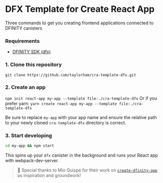 # DFX Template for Create React App

Three commands to get you creating frontend applications connected to DFINITY canisters

### Requirements

- [DFINITY SDK (dfx)](https://sdk.dfinity.org/docs/download.html)

### 1. Clone this repository

`git clone https://github.com/taylorham/cra-template-dfx.git`

### 2. Create an app

`npm init react-app my-app --template file:./cra-template-dfx`
Or if you prefer yarn:
`yarn create react-app my-app --template file:./cra-template-dfx`

Be sure to replace `my-app` with your app name and ensure the relative path to your newly cloned `cra-template-dfx` directory is correct.

### 3. Start developing

```sh
cd my-app && npm start
```

This spins up your `dfx` canister in the background and runs your React app with webpack-dev-server.


> :tada:  Special thanks to Mio Quispe for their work on [`create-dfinity-app`](https://github.com/MioQuispe/create-dfinity-app) as inspiration and groundwork!
